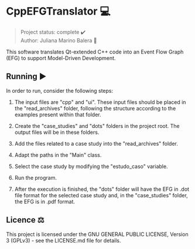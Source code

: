# CppEFGTranslator :computer:

> Project status: complete :heavy_check_mark: </br>
> Author: Juliana Marino Balera :busts_in_silhouette:

This software translates Qt-extended C++ code into an Event Flow Graph (EFG) to support Model-Driven Development. 

## Running :arrow_forward:

In order to run, consider the following steps:

1. The input files are "cpp" and "ui". These input files should be placed in the "read_archives" folder, following the structure according to the examples present within that folder.

2. Create the "case_studies" and "dots" folders in the project root. The output files will be in these folders.

3. Add the files related to a case study into the "read_archives" folder.

4. Adapt the paths in the "Main" class.

5. Select the case study by modifying the "estudo_caso" variable.

6. Run the program.

7. After the execution is finished, the "dots" folder will have the EFG in .dot file format for the selected case study and, in the "case_studies" folder, the EFG is in .pdf format.  

## Licence :balance_scale:  

This project is licensed under the GNU GENERAL PUBLIC LICENSE, Version 3 (GPLv3) - see the LICENSE.md file for details.
